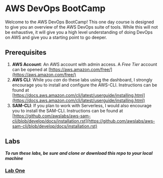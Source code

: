 # AWS DevOps BootCamp
Welcome to the AWS DevOps BootCamp! This one day course is designed to give you an overview of the AWS DevOps suite of tools. While this will not be exhaustive, it will give you a high level understanding of doing DevOps on AWS and give you a starting point to go deeper.

## Prerequisites
1. **AWS Account**: An AWS account with admin access. A *Free Tier* account can be opened at [https://aws.amazon.com/free/](https://aws.amazon.com/free/)
2. **AWS CLI**: While you *can* do these labs using the dashboard, I strongly encourage you to install and configure the AWS-CLI. Instructions can be found at [https://docs.aws.amazon.com/cli/latest/userguide/installing.html](https://docs.aws.amazon.com/cli/latest/userguide/installing.html)
3. **SAM-CLI**: If you plan to work with Serverless, I would also encourage you to install the SAM-CLI. Instructions can be found at [https://github.com/awslabs/aws-sam-cli/blob/develop/docs/installation.rst](https://github.com/awslabs/aws-sam-cli/blob/develop/docs/installation.rst)

## Labs
***To run these labs, be sure and clone or download this repo to your local machine***

### [Lab One](lab1)


<!--stackedit_data:
eyJoaXN0b3J5IjpbLTk3MDY2NjAxMywxNjk3MTU0ODg5LC0yMT
Q2ODkwMzEsLTE2NzI5MDkzNDEsMzMyNTU2MTM5LDE1MDkwNTcw
NzMsMzQ1MzQxMzI3LC0xMTcwMTQwNTMyXX0=
-->